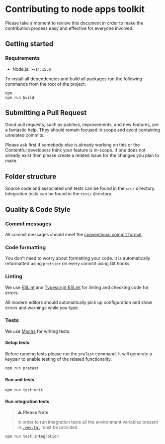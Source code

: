 # Contributing to node apps toolkit
Please take a moment to review this document in order to make the contribution process easy and effective for everyone involved.

## Getting started

### Requirements

- Node.js: `>=14.15.0`

To install all dependencies and build all packages run the following commands from the root of the project.

```
npm
npm run build
```

## Submitting a Pull Request

Good pull requests, such as patches, improvements, and new features, are a fantastic help. They should remain focused in scope and avoid containing unrelated commits.

Please ask first if somebody else is already working on this or the Contentful developers think your feature is in-scope. If one does not already exist then please create a related issue for the changes you plan to make.

## Folder structure

Source code and associated unit tests can be found in the `src/` directory. 
Integration tests can be found in the `test/` directory.

## Quality & Code Style

### Commit messages

All commit messages should meet the [conventional commit format](https://github.com/conventional-changelog/commitlint). 

### Code formatting

You don't need to worry about formatting your code. It is automatically reformatted using `prettier` on every commit using Git hooks.

### Linting

We use [ESLint](https://eslint.org/) and [Typescript ESLint](https://github.com/typescript-eslint/typescript-eslint) for linting and checking code for errors.

All modern editors should automatically pick up configuration and show errors and warnings while you type.

### Tests

We use [Mocha](https://mochajs.org/) for writing tests.

#### Setup tests
Before running tests please run the `preTest` command. It will generate a keypair to enable testing of the related functionality.

```bash
npm run pretest
```

#### Run unit tests

```bash
npm run test:unit
```

#### Run integration tests
> **:warning: Please Note**
> 
> In order to run integration tests all the environment variables present in 
[`.env.tpl`](./.env.tpl) must be provided.

```bash
npm run test:integration
```
